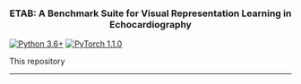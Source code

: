 <h3 align="center">
    <b> ETAB: A Benchmark Suite for Visual Representation Learning in Echocardiography </b>
</h3>

[![Python 3.6+](https://img.shields.io/badge/Platform-Python%203.6-blue.svg)](https://www.python.org/)
[![PyTorch 1.1.0](https://img.shields.io/badge/Implementation-Pytorch-brightgreen.svg)](https://pytorch.org/)

This repository 

---------------

